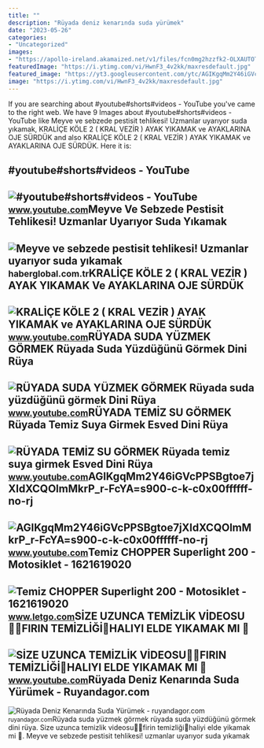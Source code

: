 ```yaml
---
title: ""
description: "Rüyada deniz kenarında suda yürümek"
date: "2023-05-26"
categories:
- "Uncategorized"
images:
- "https://apollo-ireland.akamaized.net/v1/files/fcn0mg2hzzfk2-OLXAUTOTR/image"
featuredImage: "https://i.ytimg.com/vi/HwnF3_4v2kk/maxresdefault.jpg"
featured_image: "https://yt3.googleusercontent.com/ytc/AGIKgqMm2Y46iGVcPPSBgtoe7jXIdXCQOlmMkrP_r-FcYA=s900-c-k-c0x00ffffff-no-rj"
image: "https://i.ytimg.com/vi/HwnF3_4v2kk/maxresdefault.jpg"
---
```


If you are searching about #youtube#shorts#videos - YouTube you've came to the right web. We have 9 Images about #youtube#shorts#videos - YouTube like Meyve ve sebzede pestisit tehlikesi! Uzmanlar uyarıyor suda yıkamak, KRALİÇE KÖLE 2 ( KRAL VEZİR ) AYAK YIKAMAK ve AYAKLARINA OJE SÜRDÜK and also KRALİÇE KÖLE 2 ( KRAL VEZİR ) AYAK YIKAMAK ve AYAKLARINA OJE SÜRDÜK. Here it is:

\#youtube#shorts#videos - YouTube
---------------------------------

 ![#youtube#shorts#videos - YouTube](https://i.ytimg.com/vi/-FcN3pHhiF8/maxres2.jpg?sqp=-oaymwEoCIAKENAF8quKqQMcGADwAQH4Ac4FgAKACooCDAgAEAEYZSBMKFUwDw==&rs=AOn4CLCvJejMAaqtZ48s4DiGQ2VUH0SuDA) <small>www.youtube.com</small>Meyve Ve Sebzede Pestisit Tehlikesi! Uzmanlar Uyarıyor Suda Yıkamak
-------------------------------------------------------------------

 ![Meyve ve sebzede pestisit tehlikesi! Uzmanlar uyarıyor suda yıkamak](https://i.haberglobal.com.tr/storage/files/images/2022/05/14/meyve-ve-sebzede-pestisit-tehlikesi-uzmanlar-uyariyor-suda-yikamak-yeterli-degil-PSf8.jpg) <small>haberglobal.com.tr</small>KRALİÇE KÖLE 2 ( KRAL VEZİR ) AYAK YIKAMAK Ve AYAKLARINA OJE SÜRDÜK
-------------------------------------------------------------------

 ![KRALİÇE KÖLE 2 ( KRAL VEZİR ) AYAK YIKAMAK ve AYAKLARINA OJE SÜRDÜK](https://i.ytimg.com/vi/FOS2F3zoE1Y/maxresdefault.jpg) <small>www.youtube.com</small>RÜYADA SUDA YÜZMEK GÖRMEK Rüyada Suda Yüzdüğünü Görmek Dini Rüya
----------------------------------------------------------------

 ![RÜYADA SUDA YÜZMEK GÖRMEK Rüyada suda yüzdüğünü görmek Dini Rüya](https://i.ytimg.com/vi/IT-2whByHhk/maxresdefault.jpg?sqp=-oaymwEmCIAKENAF8quKqQMa8AEB-AH-CYAC0AWKAgwIABABGGUgTyhGMA8=&rs=AOn4CLC7L34-g1hZE4gIcRuBX7hjfKL_CQ) <small>www.youtube.com</small>RÜYADA TEMİZ SU GÖRMEK Rüyada Temiz Suya Girmek Esved Dini Rüya
---------------------------------------------------------------

 ![RÜYADA TEMİZ SU GÖRMEK Rüyada temiz suya girmek Esved Dini Rüya](https://i.ytimg.com/vi/HwnF3_4v2kk/maxresdefault.jpg) <small>www.youtube.com</small>AGIKgqMm2Y46iGVcPPSBgtoe7jXIdXCQOlmMkrP\_r-FcYA=s900-c-k-c0x00ffffff-no-rj
--------------------------------------------------------------------------

 ![AGIKgqMm2Y46iGVcPPSBgtoe7jXIdXCQOlmMkrP_r-FcYA=s900-c-k-c0x00ffffff-no-rj](https://yt3.googleusercontent.com/ytc/AGIKgqMm2Y46iGVcPPSBgtoe7jXIdXCQOlmMkrP_r-FcYA=s900-c-k-c0x00ffffff-no-rj) <small>www.youtube.com</small>Temiz CHOPPER Superlight 200 - Motosiklet - 1621619020
------------------------------------------------------

 ![Temiz CHOPPER Superlight 200 - Motosiklet - 1621619020](https://apollo-ireland.akamaized.net/v1/files/fcn0mg2hzzfk2-OLXAUTOTR/image) <small>www.letgo.com</small>SİZE UZUNCA TEMİZLİK VİDEOSU👌🏻FIRIN TEMİZLİĞİ💐HALIYI ELDE YIKAMAK MI 🌸
----------------------------------------------------------------------

 ![SİZE UZUNCA TEMİZLİK VİDEOSU👌🏻FIRIN TEMİZLİĞİ💐HALIYI ELDE YIKAMAK MI 🌸](https://i.ytimg.com/vi/y6JZND7yTtk/maxresdefault.jpg) <small>www.youtube.com</small>Rüyada Deniz Kenarında Suda Yürümek - Ruyandagor.com
----------------------------------------------------

 ![Rüyada Deniz Kenarında Suda Yürümek - ruyandagor.com](https://images.ruyandagor.com/2017/04/temiz-suda-yurumek-1311.jpg) <small>ruyandagor.com</small>Rüyada suda yüzmek görmek rüyada suda yüzdüğünü görmek dini rüya. Si̇ze uzunca temi̇zli̇k vi̇deosu👌🏻firin temi̇zli̇ği̇💐haliyi elde yikamak mi 🌸. Meyve ve sebzede pestisit tehlikesi! uzmanlar uyarıyor suda yıkamak
